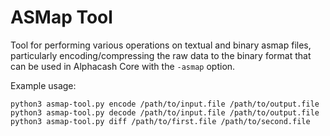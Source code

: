 # ASMap Tool

Tool for performing various operations on textual and binary asmap files,
particularly encoding/compressing the raw data to the binary format that can
be used in Alphacash Core with the `-asmap` option.

Example usage:
```
python3 asmap-tool.py encode /path/to/input.file /path/to/output.file
python3 asmap-tool.py decode /path/to/input.file /path/to/output.file
python3 asmap-tool.py diff /path/to/first.file /path/to/second.file
```

